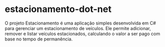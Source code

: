 # estacionamento-dot-net
O projeto Estacionamento é uma aplicação simples desenvolvida em C# para gerenciar um estacionamento de veículos. Ele permite adicionar, remover e listar veículos estacionados, calculando o valor a ser pago com base no tempo de permanência.
